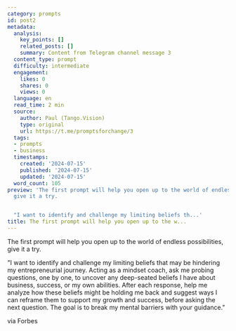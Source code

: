 ```yaml
---
category: prompts
id: post2
metadata:
  analysis:
    key_points: []
    related_posts: []
    summary: Content from Telegram channel message 3
  content_type: prompt
  difficulty: intermediate
  engagement:
    likes: 0
    shares: 0
    views: 0
  language: en
  read_time: 2 min
  source:
    author: Paul (Tango.Vision)
    type: original
    url: https://t.me/promptsforchange/3
  tags:
  - prompts
  - business
  timestamps:
    created: '2024-07-15'
    published: '2024-07-15'
    updated: '2024-07-15'
  word_count: 105
preview: 'The first prompt will help you open up to the world of endless possibilities,
  give it a try.


  "I want to identify and challenge my limiting beliefs th...'
title: The first prompt will help you open up to the w...
---
```


The first prompt will help you open up to the world of endless possibilities, give it a try.

"I want to identify and challenge my limiting beliefs that may be hindering my entrepreneurial journey. Acting as a mindset coach, ask me probing questions, one by one, to uncover any deep-seated beliefs I have about business, success, or my own abilities. After each response, help me analyze how these beliefs might be holding me back and suggest ways I can reframe them to support my growth and success, before asking the next question. The goal is to break my mental barriers with your guidance."

via Forbes